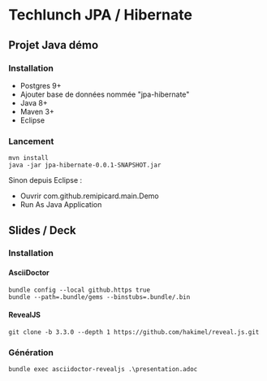 # Techlunch JPA / Hibernate

## Projet Java démo

### Installation
- Postgres 9+
- Ajouter base de données nommée "jpa-hibernate"
- Java 8+
- Maven 3+
- Eclipse

### Lancement
```
mvn install
java -jar jpa-hibernate-0.0.1-SNAPSHOT.jar
```
Sinon depuis Eclipse :
- Ouvrir com.github.remipicard.main.Demo
- Run As Java Application

## Slides / Deck

### Installation

#### AsciiDoctor
```
bundle config --local github.https true
bundle --path=.bundle/gems --binstubs=.bundle/.bin
```

#### RevealJS
```
git clone -b 3.3.0 --depth 1 https://github.com/hakimel/reveal.js.git
```

### Génération
```
bundle exec asciidoctor-revealjs .\presentation.adoc
```
